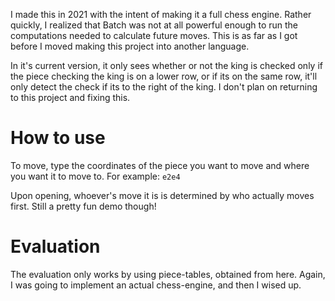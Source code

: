I made this in 2021 with the intent of making it a full chess engine.
Rather quickly, I realized that Batch was not at all powerful enough
to run the computations needed to calculate future moves. This is as
far as I got before I moved making this project into another language.

In it's current version, it only sees whether or not the king is
checked only if the piece checking the king is on a lower row, or if
its on the same row, it'll only detect the check if its to the right
of the king. I don't plan on returning to this project and fixing this.
# How to use
To move, type the coordinates of the piece you want to move and where
you want it to move to. For example:
`e2e4`

Upon opening, whoever's move it is is determined by who actually moves first.
Still a pretty fun demo though!

# Evaluation
The evaluation only works by using piece-tables, obtained from here.
Again, I was going to implement an actual chess-engine, and then I wised
up.